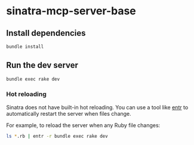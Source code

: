 # sinatra-mcp-server-base

## Install dependencies

```sh
bundle install
```

## Run the dev server

```sh
bundle exec rake dev
```

### Hot reloading

Sinatra does not have built-in hot reloading. You can use a tool like [entr](https://github.com/eradman/entr) to automatically restart the server when files change.

For example, to reload the server when any Ruby file changes:

```sh
ls *.rb | entr -r bundle exec rake dev
```
